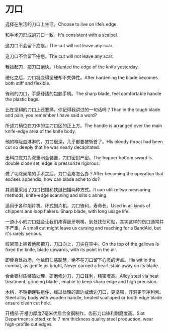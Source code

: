 # 刀口

<p><span class="chinese">选择在生活的刀口上生活。</span><span class="english">Choose to live on life’s edge.</span></p>

<p><span class="chinese">和手术刀形成的刀口一致。</span><span class="english">It's consistent with a scalpel.</span></p>

<p><span class="chinese">这刀口不会留下疤痕。</span><span class="english">The cut will not leave any scar.</span></p>

<p><span class="chinese">这刀口不会留下疮疤。</span><span class="english">The cut will not leave any scar.</span></p>

<p><span class="chinese">我捡起刀，把刀口磨快。</span><span class="english">I blunted the edge of the knife yesterday.</span></p>

<p><span class="chinese">硬化之后，刀口将变得坚硬却不失弹性。</span><span class="english">After hardening the blade becomes both stiff and flexible.</span></p>

<p><span class="chinese">锋利的刀口，手感舒适的包胶手柄。</span><span class="english">The sharp blade, feel comfortable handle the plastic bags.</span></p>

<p><span class="chinese">比在坚韧的刀口上还要痛，你记得我讲过的一句话吗？</span><span class="english">Than in the tough blade and pain, you remember I have said a word?</span></p>

<p><span class="chinese">所述刀柄位在刀体的主刀口区的正上方。</span><span class="english">The handle is arranged over the main knife-edge area of the knife body.</span></p>

<p><span class="chinese">他的喉咙血淋淋的，刀口很深，几乎都要被斩首了。</span><span class="english">His bloody throat had been cut so deeply that he was nearly decapitated.</span></p>

<p><span class="chinese">出料口底刀为双重闭合装置，刀口密封严密。</span><span class="english">The hopper bottom sword is double close set, edge is pressurize rigorous.</span></p>

<p><span class="chinese">做了切除阑尾的手术之后，刀口会疼怎么办？</span><span class="english">After becoming the operation that excises appendix, how can blade ache to do?</span></p>

<p><span class="chinese">其测量采用了刀口扫描和狭缝扫描两种方式。</span><span class="english">It can utilize two measuring methods, knife-edge scanning and slits c anning.</span></p>

<p><span class="chinese">适用于各种削片机、环式刨片机，刀口锋利，寿命长。</span><span class="english">Used in all kinds of chippers and loop flakers. Sharp blade, with long usage life.</span></p>

<p><span class="chinese">一道小小的刀口就会让我们疼得龇牙咧嘴，到处找创可贴，其实这样的伤口通常并不严重。</span><span class="english">A small cut might leave us cursing and reaching for a BandAid, but it's rarely serious.</span></p>

<p><span class="chinese">绞架顶上捆着他那把刀，刀口向上，刀尖在空中。</span><span class="english">On the top of the gallows is fixed the knife, blade upwards, with its point in the air.</span></p>

<p><span class="chinese">即使身处战场，他依旧仁慈聪慧，绝不在刀口留下心灵的污点。</span><span class="english">His wit in the combat, as gentle as bright, Never carried a heart-stain away on its blade.</span></p>

<p><span class="chinese">合金钢材质经热处理，研磨修边刀，刀口锋利，精密度高。</span><span class="english">Alloy steel via heat treatment, grinding blade , enable to keep sharp edge and high precision.</span></p>

<p><span class="chinese">木柄，不锈钢连铁组件，经过处理的直边或齿边刀口，更坚韧，开洞更干净利索。</span><span class="english">Steel alloy body with wooden handle, treated scalloped or tooth edge blade ensure clean cut hole.</span></p>

<p><span class="chinese">开槽部·开槽刀厚度7毫米优质合金钢制作，齿形刀口锋利耐磨度高。</span><span class="english">Slot Department slotted knife 7 mm thickness quality steel production, wear high-profile cut edges.</span></p>

